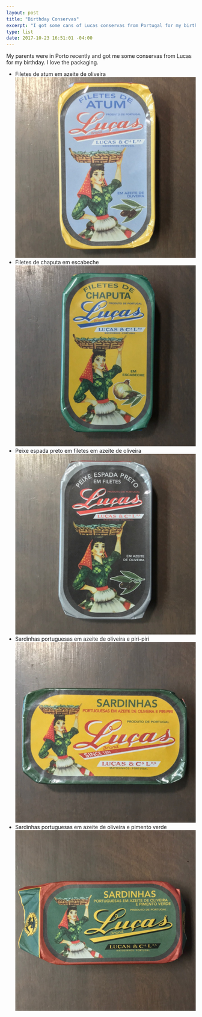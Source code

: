 ```yaml
---
layout: post
title: "Birthday Conservas"
excerpt: "I got some cans of Lucas conservas from Portugal for my birthday."
type: list
date: 2017-10-23 16:51:01 -04:00
---
```


My parents were in Porto recently and got me some conservas from Lucas for my birthday. I love the packaging.

- Filetes de atum em azeite de oliveira
![Filetes de atum](/images/2017/conservas-atum.jpg)
- Filetes de chaputa em escabeche
![Filetes de chaputa](/images/2017/conservas-chaputa.jpg)
- Peixe espada preto em filetes em azeite de oliveira
![Peixe espada](/images/2017/conservas-peixe-espada.jpg)
- Sardinhas portuguesas em azeite de oliveira e piri-piri
![Sardinhas em azeite de oliveira piri-piri](/images/2017/conservas-sardinhas-piri-piri.jpg)
- Sardinhas portuguesas em azeite de oliveira e pimento verde
![Sardinhas em azeite de oliveira e pimento verde](/images/2017/conservas-sardinhas.jpg)
